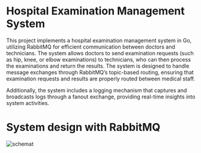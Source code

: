 # Hospital Examination Management System
This project implements a hospital examination management system in Go, utilizing RabbitMQ for efficient communication between doctors and technicians. The system allows doctors to send examination requests (such as hip, knee, or elbow examinations) to technicians, who can then process the examinations and return the results. The system is designed to handle message exchanges through RabbitMQ’s topic-based routing, ensuring that examination requests and results are properly routed between medical staff.

Additionally, the system includes a logging mechanism that captures and broadcasts logs through a fanout exchange, providing real-time insights into system activities.

# System design with RabbitMQ

![schemat](https://github.com/user-attachments/assets/ee823343-44f1-4a06-a14c-b888957b1361)

